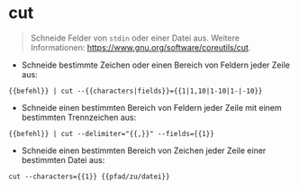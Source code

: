 # cut

> Schneide Felder von `stdin` oder einer Datei aus.
> Weitere Informationen: <https://www.gnu.org/software/coreutils/cut>.

- Schneide bestimmte Zeichen oder einen Bereich von Feldern jeder Zeile aus:

`{{befehl}} | cut --{{characters|fields}}={{1|1,10|1-10|1-|-10}}`

- Schneide einen bestimmten Bereich von Feldern jeder Zeile mit einem bestimmten Trennzeichen aus:

`{{befehl}} | cut --delimiter="{{,}}" --fields={{1}}`

- Schneide einen bestimmten Bereich von Zeichen jeder Zeile einer bestimmten Datei aus:

`cut --characters={{1}} {{pfad/zu/datei}}`
